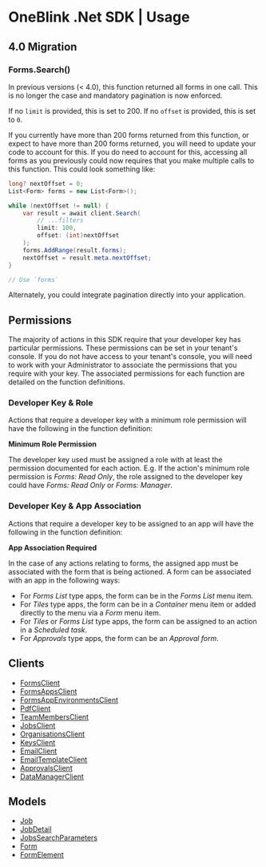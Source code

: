 # OneBlink .Net SDK | Usage

## 4.0 Migration

### Forms.Search()

In previous versions (< 4.0), this function returned all forms in one call. This is no longer the case and mandatory pagination is now enforced.

If no `limit` is provided, this is set to 200. If no `offset` is provided, this is set to `0`.

If you currently have more than 200 forms returned from this function, or expect to have more than 200 forms returned, you will need to update your code to account for this.
If you do need to account for this, accessing all forms as you previously could now requires that you make multiple calls to this function. This could look something like:

```C#
long? nextOffset = 0;
List<Form> forms = new List<Form>();

while (nextOffset != null) {
    var result = await client.Search(
        // ...filters
        limit: 100,
        offset: (int)nextOffset
    );
    forms.AddRange(result.forms);
    nextOffset = result.meta.nextOffset;
}

// Use `forms`

```

Alternately, you could integrate pagination directly into your application.

## Permissions

The majority of actions in this SDK require that your developer key has particular permissions. These permissions can be set in your tenant's console. If you do not have access to your tenant's console, you will need to work with your Administrator to associate the permissions that you require with your key. The associated permissions for each function are detailed on the function definitions.

### Developer Key & Role

Actions that require a developer key with a minimum role permission will have the following in the function definition:

**Minimum Role Permission**

The developer key used must be assigned a role with at least the permission documented for each action. E.g. If the action's minimum role permission is _Forms: Read Only_, the role assigned to the developer key could have _Forms: Read Only_ or _Forms: Manager_.

### Developer Key & App Association

Actions that require a developer key to be assigned to an app will have the following in the function definition:

**App Association Required**

In the case of any actions relating to forms, the assigned app must be associated with the form that is being actioned. A form can be associated with an app in the following ways:

- For _Forms List_ type apps, the form can be in the _Forms List_ menu item.
- For _Tiles_ type apps, the form can be in a _Container_ menu item or added directly to the menu via a _Form_ menu item.
- For _Tiles_ or _Forms List_ type apps, the form can be assigned to an action in a _Scheduled task_.
- For _Approvals_ type apps, the form can be an _Approval form_.

## Clients

- [FormsClient](./forms-client.md)
- [FormsAppsClient](./forms-apps-client.md)
- [FormsAppEnvironmentsClient](./forms-app-environments.md)
- [PdfClient](./pdf-client.md)
- [TeamMembersClient](./team-members-client.md)
- [JobsClient](./jobs-client.md)
- [OrganisationsClient](./organisations-client.md)
- [KeysClient](./keys-client.md)
- [EmailClient](./email-client.md)
- [EmailTemplateClient](./email-template-client.md)
- [ApprovalsClient](./approvals-client.md)
- [DataManagerClient](./data-manager-client.md)

## Models

- [Job](./models/job.md)
- [JobDetail](./models/jobDetail.md)
- [JobsSearchParameters](./models/jobsSearchParameters.md)
- [Form](./models/Form.md)
- [FormElement](./models/FormElement.md)
